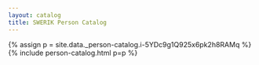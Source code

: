 ```yaml
---
layout: catalog
title: SWERIK Person Catalog
---
```

{% assign p = site.data._person-catalog.i-5YDc9g1Q925x6pk2h8RAMq %}
{% include person-catalog.html p=p %}


